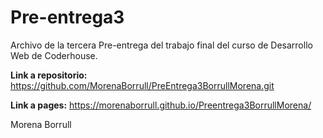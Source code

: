 # Pre-entrega3

Archivo de la tercera Pre-entrega del trabajo final del curso de Desarrollo Web de Coderhouse. 

**Link a repositorio:** https://github.com/MorenaBorrull/PreEntrega3BorrullMorena.git

**Link a pages:** https://morenaborrull.github.io/Preentrega3BorrullMorena/

Morena Borrull
